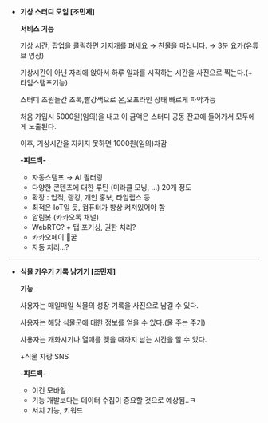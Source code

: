 - **기상 스터디 모임 [조민제]**
    
    **서비스 기능**
    
    기상 시간, 팝업을 클릭하면 기지개를 펴세요 → 찬물을 마십니다. → 3분 요가(유튜브 영상)
    
    기상시간이 아닌 자리에 앉아서 하루 일과를 시작하는 시간을 사진으로 찍는다.(+ 타임스탬프기능)
    
    스터디 조원들간 초록,빨강색으로 온,오프라인 상태 빠르게 파악가능
    
    처음 가입시 5000원(임의)을 내고 이 금액은 스터디 공동 잔고에 들어가서 모두에게 노출된다.
    
    이후, 기상시간을 지키지 못하면 1000원(임의)차감
    
    **-피드백-**
    
    - 자동스탬프 → AI 필터링
    - 다양한 콘텐츠에 대한 루틴 (미라클 모닝, …) 20개 정도
    - 확장 : 업적, 랭킹, 개인 홍보, 타임랩스 등
    - 최적은 IoT일 듯, 컴퓨터가 항상 켜져있어야 함
    - 알림봇 (카카오톡 채널)
    - WebRTC? + 탭 포커싱, 권한 처리?
    - 카카오페이 🐶꿀
    - 자동 처리…?

---

- **식물 키우기 기록 남기기 [조민제]**
    
    **기능**
    
    사용자는 매일매일 식물의 성장 기록을 사진으로 남길 수 있다.
    
    사용자는 해당 식물군에 대한 정보를 얻을 수 있다.(물 주는 주기)
    
    사용자는 개화시기나 열매를 맺을 때까지 남는 시간을 알 수 있다.
    
    +식물 자랑 SNS  
    
    **-피드백-**
    
    - 이건 모바일
    - 기능 개발보다는 데이터 수집이 중요할 것으로 예상됨..ㅋ
    - 서치 기능, 키워드
